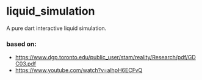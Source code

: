 # liquid_simulation

A pure dart interactive liquid simulation.

### based on:
* https://www.dgp.toronto.edu/public_user/stam/reality/Research/pdf/GDC03.pdf
* https://www.youtube.com/watch?v=alhpH6ECFvQ